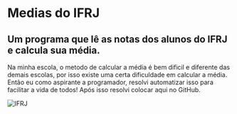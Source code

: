 # Medias do IFRJ
## Um programa que lê as notas dos alunos do IFRJ e calcula sua média.

Na minha escola, o metodo de calcular a média é bem dificil e diferente das demais escolas, por isso existe uma certa dificuldade em calcular a média.
Então eu como aspirante a programador, resolvi automatizar isso para facilitar a vida de todos!
Após isso resolvi colocar aqui no GitHub.

![IFRJ](https://github.com/FonsMat123/mediasIFRJ/blob/master/code/img/if.png)